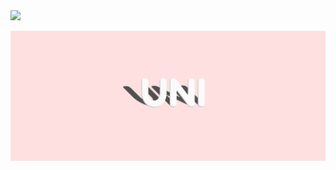 <div align=left> 
    <a href="https://github.com/UNI-Team-Project">
        <img src="https://img.shields.io/badge/-Github-000000?style=flat&logo=Github">
    </a>  
</div>

![image](https://github.com/UNI-Team-Project/.github/blob/main/profile/logo.png?raw=true)
